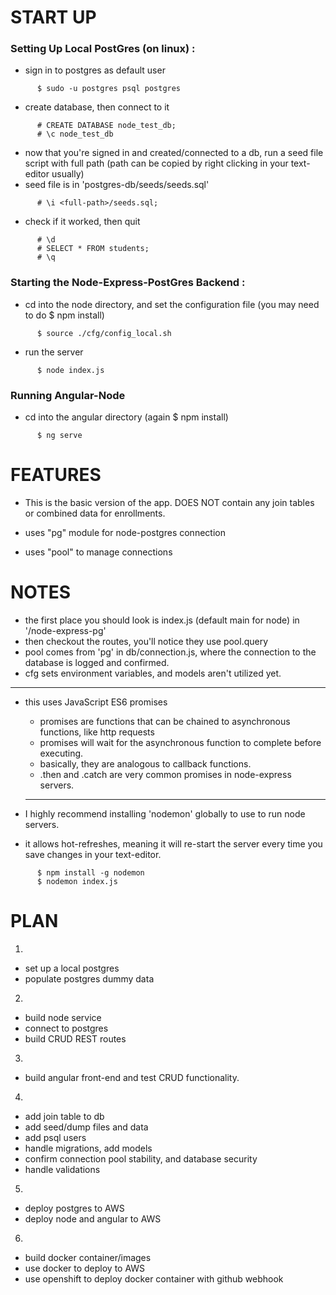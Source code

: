 # START UP

### Setting Up Local PostGres (on linux) :

  - sign in to postgres as default user
```
      $ sudo -u postgres psql postgres
```
  - create database, then connect to it
```
      # CREATE DATABASE node_test_db;
      # \c node_test_db
```
  - now that you're signed in and created/connected to a db, run a seed file script with full path (path can be copied by right clicking in your text-editor usually)
  - seed file is in 'postgres-db/seeds/seeds.sql'
```  
      # \i <full-path>/seeds.sql;
```
  - check if it worked, then quit
```  
      # \d
      # SELECT * FROM students;
      # \q
```


### Starting the Node-Express-PostGres Backend :

  - cd into the node directory, and set the configuration file (you may need to do $ npm install)
```
      $ source ./cfg/config_local.sh
```
  - run the server
```
      $ node index.js
```

### Running Angular-Node

  - cd into the angular directory (again $ npm install)
```
      $ ng serve
```


# FEATURES

  - This is the basic version of the app. DOES NOT contain any join tables or combined data for enrollments.

  - uses "pg" module for node-postgres connection
  - uses "pool" to manage connections

# NOTES

  - the first place you should look is index.js (default main for node) in '/node-express-pg'
  - then checkout the routes, you'll notice they use pool.query
  - pool comes from 'pg' in db/connection.js, where the connection to the database is logged and confirmed.
  - cfg sets environment variables, and models aren't utilized yet.

  ---

  - this uses JavaScript ES6 promises
    - promises are functions that can be chained to asynchronous functions, like http requests
    - promises will wait for the asynchronous function to complete before executing.
    - basically, they are analogous to callback functions.
    - .then and .catch are very common promises in node-express servers.

    ---

  - I highly recommend installing 'nodemon' globally to use to run node servers.
  - it allows hot-refreshes, meaning it will re-start the server every time you save changes in your text-editor.  
```
      $ npm install -g nodemon
      $ nodemon index.js
```



# PLAN

1.
  - set up a local postgres
  - populate postgres dummy data
2.
  - build node service
  - connect to postgres
  - build CRUD REST routes
3.
  - build angular front-end and test CRUD functionality.
4.
  - add join table to db
  - add seed/dump files and data
  - add psql users
  - handle migrations, add models
  - confirm connection pool stability, and database security
  - handle validations
5.
  - deploy postgres to AWS
  - deploy node and angular to AWS
6.
  - build docker container/images
  - use docker to deploy to AWS
  - use openshift to deploy docker container with github webhook
